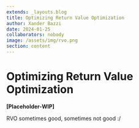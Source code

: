 ```yaml
---
extends: _layouts.blog 
title: Optimizing Return Value Optimization
author: Xander Bazzi
date: 2024-01-25
collaborators: nobody
image: /assets/img/rvo.png
section: content
---
```


# Optimizing Return Value Optimization

**[Placeholder-WIP]**

RVO sometimes good, sometimes not good :/

